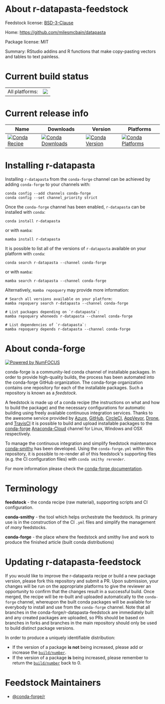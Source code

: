 About r-datapasta-feedstock
===========================

Feedstock license: [BSD-3-Clause](https://github.com/conda-forge/r-datapasta-feedstock/blob/main/LICENSE.txt)

Home: https://github.com/milesmcbain/datapasta

Package license: MIT

Summary: RStudio addins and R functions that make copy-pasting vectors and tables to text painless.

Current build status
====================


<table><tr><td>All platforms:</td>
    <td>
      <a href="https://dev.azure.com/conda-forge/feedstock-builds/_build/latest?definitionId=10342&branchName=main">
        <img src="https://dev.azure.com/conda-forge/feedstock-builds/_apis/build/status/r-datapasta-feedstock?branchName=main">
      </a>
    </td>
  </tr>
</table>

Current release info
====================

| Name | Downloads | Version | Platforms |
| --- | --- | --- | --- |
| [![Conda Recipe](https://img.shields.io/badge/recipe-r--datapasta-green.svg)](https://anaconda.org/conda-forge/r-datapasta) | [![Conda Downloads](https://img.shields.io/conda/dn/conda-forge/r-datapasta.svg)](https://anaconda.org/conda-forge/r-datapasta) | [![Conda Version](https://img.shields.io/conda/vn/conda-forge/r-datapasta.svg)](https://anaconda.org/conda-forge/r-datapasta) | [![Conda Platforms](https://img.shields.io/conda/pn/conda-forge/r-datapasta.svg)](https://anaconda.org/conda-forge/r-datapasta) |

Installing r-datapasta
======================

Installing `r-datapasta` from the `conda-forge` channel can be achieved by adding `conda-forge` to your channels with:

```
conda config --add channels conda-forge
conda config --set channel_priority strict
```

Once the `conda-forge` channel has been enabled, `r-datapasta` can be installed with `conda`:

```
conda install r-datapasta
```

or with `mamba`:

```
mamba install r-datapasta
```

It is possible to list all of the versions of `r-datapasta` available on your platform with `conda`:

```
conda search r-datapasta --channel conda-forge
```

or with `mamba`:

```
mamba search r-datapasta --channel conda-forge
```

Alternatively, `mamba repoquery` may provide more information:

```
# Search all versions available on your platform:
mamba repoquery search r-datapasta --channel conda-forge

# List packages depending on `r-datapasta`:
mamba repoquery whoneeds r-datapasta --channel conda-forge

# List dependencies of `r-datapasta`:
mamba repoquery depends r-datapasta --channel conda-forge
```


About conda-forge
=================

[![Powered by
NumFOCUS](https://img.shields.io/badge/powered%20by-NumFOCUS-orange.svg?style=flat&colorA=E1523D&colorB=007D8A)](https://numfocus.org)

conda-forge is a community-led conda channel of installable packages.
In order to provide high-quality builds, the process has been automated into the
conda-forge GitHub organization. The conda-forge organization contains one repository
for each of the installable packages. Such a repository is known as a *feedstock*.

A feedstock is made up of a conda recipe (the instructions on what and how to build
the package) and the necessary configurations for automatic building using freely
available continuous integration services. Thanks to the awesome service provided by
[Azure](https://azure.microsoft.com/en-us/services/devops/), [GitHub](https://github.com/),
[CircleCI](https://circleci.com/), [AppVeyor](https://www.appveyor.com/),
[Drone](https://cloud.drone.io/welcome), and [TravisCI](https://travis-ci.com/)
it is possible to build and upload installable packages to the
[conda-forge](https://anaconda.org/conda-forge) [Anaconda-Cloud](https://anaconda.org/)
channel for Linux, Windows and OSX respectively.

To manage the continuous integration and simplify feedstock maintenance
[conda-smithy](https://github.com/conda-forge/conda-smithy) has been developed.
Using the ``conda-forge.yml`` within this repository, it is possible to re-render all of
this feedstock's supporting files (e.g. the CI configuration files) with ``conda smithy rerender``.

For more information please check the [conda-forge documentation](https://conda-forge.org/docs/).

Terminology
===========

**feedstock** - the conda recipe (raw material), supporting scripts and CI configuration.

**conda-smithy** - the tool which helps orchestrate the feedstock.
                   Its primary use is in the construction of the CI ``.yml`` files
                   and simplify the management of *many* feedstocks.

**conda-forge** - the place where the feedstock and smithy live and work to
                  produce the finished article (built conda distributions)


Updating r-datapasta-feedstock
==============================

If you would like to improve the r-datapasta recipe or build a new
package version, please fork this repository and submit a PR. Upon submission,
your changes will be run on the appropriate platforms to give the reviewer an
opportunity to confirm that the changes result in a successful build. Once
merged, the recipe will be re-built and uploaded automatically to the
`conda-forge` channel, whereupon the built conda packages will be available for
everybody to install and use from the `conda-forge` channel.
Note that all branches in the conda-forge/r-datapasta-feedstock are
immediately built and any created packages are uploaded, so PRs should be based
on branches in forks and branches in the main repository should only be used to
build distinct package versions.

In order to produce a uniquely identifiable distribution:
 * If the version of a package **is not** being increased, please add or increase
   the [``build/number``](https://docs.conda.io/projects/conda-build/en/latest/resources/define-metadata.html#build-number-and-string).
 * If the version of a package **is** being increased, please remember to return
   the [``build/number``](https://docs.conda.io/projects/conda-build/en/latest/resources/define-metadata.html#build-number-and-string)
   back to 0.

Feedstock Maintainers
=====================

* [@conda-forge/r](https://github.com/conda-forge/r/)

